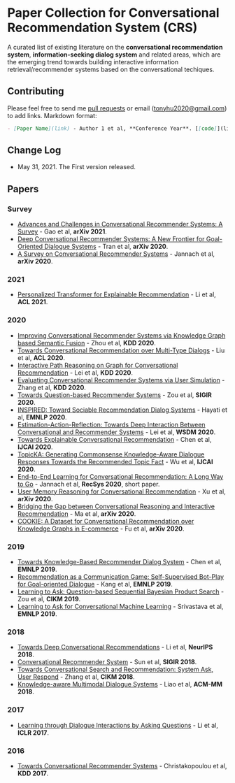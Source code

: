 # Paper Collection for Conversational Recommendation System (CRS)
A curated list of existing literature on the **conversational recommendation system**, **information-seeking dialog system** and related areas, which are the emerging trend towards building interactive information retrieval/recommender systems based on the conversational techiques.

## Contributing
Please feel free to send me [pull requests](https://github.com/stonyhu/CRS/pulls) or email (tonyhu2020@gmail.com) to add links.
Markdown format:
```markdown
- [Paper Name](link) - Author 1 et al, **Conference Year**. [[code]](link)
```

## Change Log

- May 31, 2021. The First version released.


## Papers
### Survey
* [Advances and Challenges in Conversational Recommender Systems: A Survey](https://arxiv.org/abs/2101.09459) - Gao et al, **arXiv 2021**.
* [Deep Conversational Recommender Systems: A New Frontier for Goal-Oriented Dialogue Systems](https://arxiv.org/abs/2004.13245) - Tran et al, **arXiv 2020**.
* [A Survey on Conversational Recommender Systems](https://arxiv.org/abs/2004.00646) - Jannach et al, **arXiv 2020**.

### 2021

- [Personalized Transformer for Explainable Recommendation](https://arxiv.org/abs/2105.11601) - Li et al, **ACL 2021**.


### 2020

- [Improving Conversational Recommender Systems via Knowledge Graph based Semantic Fusion](https://arxiv.org/abs/2007.04032) - Zhou et al, **KDD 2020**.
- [Towards Conversational Recommendation over Multi-Type Dialogs](https://www.aclweb.org/anthology/2020.acl-main.98/) - Liu et al, **ACL 2020**.
- [Interactive Path Reasoning on Graph for Conversational Recommendation](https://arxiv.org/abs/2007.00194) - Lei et al, **KDD 2020**.
- [Evaluating Conversational Recommender Systems via User Simulation](https://arxiv.org/abs/2006.08732) - Zhang et al, **KDD 2020**.
- [Towards Question-based Recommender Systems](https://arxiv.org/abs/2005.14255) - Zou et al, **SIGIR 2020**.
- [INSPIRED: Toward Sociable Recommendation Dialog Systems](https://arxiv.org/abs/2009.14306) - Hayati et al, **EMNLP 2020**.
- [Estimation-Action-Reflection: Towards Deep Interaction Between Conversational and Recommender Systems](https://arxiv.org/abs/2002.09102) - Lei et al, **WSDM 2020**.
- [Towards Explainable Conversational Recommendation](https://www.ijcai.org/Proceedings/2020/414) - Chen et al, **IJCAI 2020**.
- [TopicKA: Generating Commonsense Knowledge-Aware Dialogue Responses Towards the Recommended Topic Fact](https://www.ijcai.org/proceedings/2020/521) - Wu et al, **IJCAI 2020**.
- [End-to-End Learning for Conversational Recommendation: A Long Way to Go](http://ceur-ws.org/Vol-2682/short1.pdf) - Jannach et al, **RecSys 2020**, short paper.
- [User Memory Reasoning for Conversational Recommendation](https://arxiv.org/abs/2006.00184) - Xu et al, **arXiv 2020**.
- [Bridging the Gap between Conversational Reasoning and Interactive Recommendation](https://arxiv.org/abs/2010.10333) - Ma et al, **arXiv 2020**.
- [COOKIE: A Dataset for Conversational Recommendation over Knowledge Graphs in E-commerce](https://arxiv.org/abs/2008.09237) - Fu et al, **arXiv 2020**.


### 2019

- [Towards Knowledge-Based Recommender Dialog System](https://arxiv.org/abs/1908.05391) - Chen et al, **EMNLP 2019**.
- [Recommendation as a Communication Game: Self-Supervised Bot-Play for Goal-oriented Dialogue](https://arxiv.org/abs/1909.03922) - Kang et al, **EMNLP 2019**.
- [Learning to Ask: Question-based Sequential Bayesian Product Search](https://arxiv.org/abs/1908.11733) - Zou et al, **CIKM 2019**.
- [Learning to Ask for Conversational Machine Learning](https://www.aclweb.org/anthology/D19-1426/) - Srivastava et al, **EMNLP 2019**.


### 2018

- [Towards Deep Conversational Recommendations](https://papers.nips.cc/paper/2018/hash/800de15c79c8d840f4e78d3af937d4d4-Abstract.html) - Li et al, **NeurIPS 2018**.
- [Conversational Recommender System](https://arxiv.org/abs/1806.03277) - Sun et al, **SIGIR 2018**.
- [Towards Conversational Search and Recommendation: System Ask, User Respond](http://yongfeng.me/attach/conv-search-rec-zhang2018.pdf) - Zhang et al, **CIKM 2018**.
- [Knowledge-aware Multimodal Dialogue Systems](http://staff.ustc.edu.cn/~hexn/papers/mm18-multimodal-dialog.pdf) - Liao et al, **ACM-MM 2018**.


### 2017

- [Learning through Dialogue Interactions by Asking Questions](https://arxiv.org/abs/1612.04936) - Li et al, **ICLR 2017**.


### 2016

- [Towards Conversational Recommender Systems](https://www.kdd.org/kdd2016/papers/files/rfp0063-christakopoulouA.pdf) - Christakopoulou et al, **KDD 2017**.
